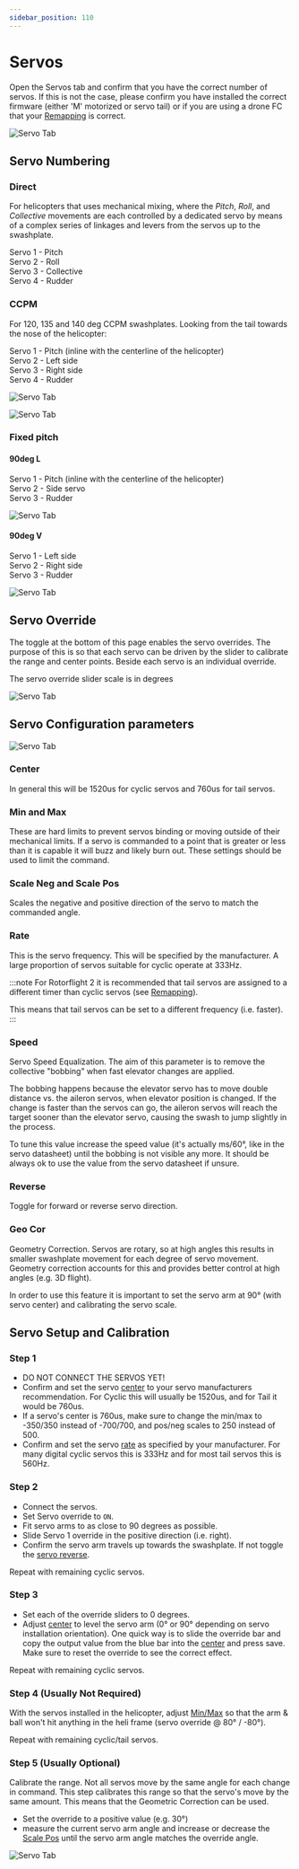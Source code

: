 ```yaml
---
sidebar_position: 110
---
```


# Servos

Open the Servos tab and confirm that you have the correct number of servos. If this is not the case, please confirm you have installed the correct firmware (either 'M' motorized or servo tail) or if you are using a drone FC that your [Remapping](Remapping.md)  is correct.

![Servo Tab](./img/servo-1.png)

## Servo Numbering

### Direct  

For helicopters that uses mechanical mixing, where the _Pitch_, _Roll_, and _Collective_ movements are each controlled by a dedicated servo by means of a complex series of linkages and levers from the servos up to the swashplate. 

Servo 1 - Pitch  
Servo 2 - Roll  
Servo 3 - Collective  
Servo 4 - Rudder  

### CCPM  

For 120, 135 and 140 deg CCPM swashplates. 
Looking from the tail towards the nose of the helicopter:

Servo 1 - Pitch (inline with the centerline of the helicopter)    
Servo 2 - Left side  
Servo 3 - Right side  
Servo 4 - Rudder  

![Servo Tab](./img/servo-120deg-x3.png)

![Servo Tab](./img/servo-2.png)

### Fixed pitch  

#### 90deg L  

Servo 1 - Pitch (inline with the centerline of the helicopter)    
Servo 2 - Side servo  
Servo 3 - Rudder  

![Servo Tab](./img/servo-90deg-x2.png)

#### 90deg V   

Servo 1 - Left side    
Servo 2 - Right side  
Servo 3 - Rudder  

![Servo Tab](./img/servo-45deg-x2.png)

## Servo Override

The toggle at the bottom of this page enables the servo overrides. The purpose of this is so that each servo can be driven by the slider to calibrate the range and center points. Beside each servo is an individual override.

The servo override slider scale is in degrees

![Servo Tab](./img/servo-3.png)

## Servo Configuration parameters 

![Servo Tab](./img/servo-4.png)

### Center

In general this will be 1520us for cyclic servos and 760us for tail servos.

### Min and Max

These are hard limits to prevent servos binding or moving outside of their mechanical limits. If a servo is commanded to a point that is greater or less than it is capable it will buzz and likely burn out. These settings should be used to limit the command.

### Scale Neg and Scale Pos

Scales the negative and positive direction of the servo to match the commanded angle.

### Rate 

This is the servo frequency. This will be specified by the manufacturer. A large proportion of servos suitable for cyclic operate at 333Hz.  

:::note
For Rotorflight 2 it is recommended that tail servos are assigned to a different timer than cyclic servos (see [Remapping](Remapping.md)).

This means that tail servos can be set to a different frequency (i.e. faster).
:::

### Speed

Servo Speed Equalization. The aim of this parameter is to remove the collective "bobbing" when fast elevator changes are applied.

The bobbing happens because the elevator servo has to move double distance vs. the aileron servos, when elevator position is changed.
If the change is faster than the servos can go, the aileron servos will reach the target sooner than the elevator servo, causing the swash to jump slightly in the process.

To tune this value increase the speed value (it's actually ms/60°, like in the servo datasheet) until the bobbing is not visible any more. It should be always ok to use the value from the servo datasheet if unsure.

### Reverse

Toggle for forward or reverse servo direction.

### Geo Cor

Geometry Correction. Servos are rotary, so at high angles this results in smaller swashplate movement for each degree of servo movement. Geometry correction accounts for this and provides better control at high angles (e.g. 3D flight).

In order to use this feature it is important to set the servo arm at 90° (with servo center) and calibrating the servo scale. 

## Servo Setup and Calibration

### Step 1

* DO NOT CONNECT THE SERVOS YET!
* Confirm and set the servo [center](#center) to your servo manufacturers recommendation. For Cyclic this will usually be 1520us, and for Tail it would be 760us.
* If a servo's center is 760us, make sure to change the min/max to -350/350 instead of -700/700, and pos/neg scales to 250 instead of 500.
* Confirm and set the servo [rate](#rate) as specified by your manufacturer. For many digital cyclic servos this is 333Hz and for most tail servos this is 560Hz.

### Step 2

* Connect the servos.
* Set Servo override to `ON`.
* Fit servo arms to as close to 90 degrees as possible.
* Slide Servo 1 override in the positive direction (i.e. right).
* Confirm the servo arm travels up towards the swashplate. If not toggle the [servo reverse](#reverse).

Repeat with remaining cyclic servos.

### Step 3

* Set each of the override sliders to 0 degrees.
* Adjust [center](#center) to level the servo arm (0° or 90° depending on servo installation orientation). One quick way is to slide the override bar and copy the output value from the blue bar into the [center](#center) and press save. Make sure to reset the override to see the correct effect.

Repeat with remaining cyclic servos.

### Step 4 (Usually Not Required)

With the servos installed in the helicopter, adjust [Min/Max](#min-and-max)  so that the arm & ball won't hit anything in the heli frame (servo override @ 80° / -80°).

Repeat with remaining cyclic/tail servos.

### Step 5 (Usually Optional)

Calibrate the range. Not all servos move by the same angle for each change in command. This step calibrates this range so that the servo's move by the same amount. This means that the Geometric Correction can be used.
* Set the override to a positive value (e.g. 30°)
* measure the current servo arm angle and increase or decrease the [Scale Pos](#scale-neg-and-scale-pos) until the servo arm angle matches the override angle.

![Servo Tab](./img/servo-5.png)




